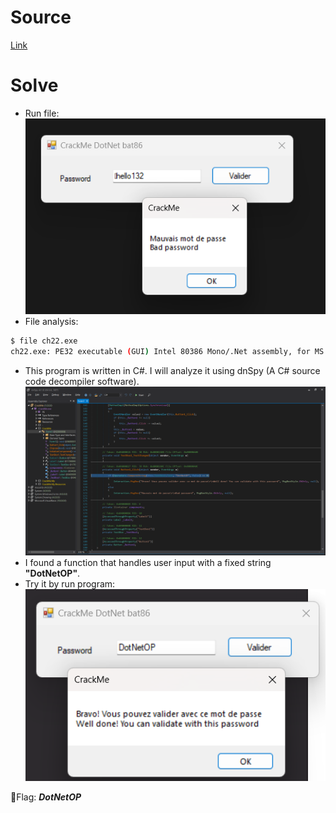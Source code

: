 # Source

[Link](./ch22.exe)

# Solve
- Run file:
![Alt text](image-1.png)
- File analysis:
```bash
$ file ch22.exe 
ch22.exe: PE32 executable (GUI) Intel 80386 Mono/.Net assembly, for MS Windows, 4 sections
```
- This program is written in C#. I will analyze it using dnSpy (A C# source code decompiler software).
![Alt text](image.png)
- I found a function that handles user input with a fixed string __"DotNetOP"__.
- Try it by run program:
![Alt text](image-2.png)

🚩Flag: ___DotNetOP___